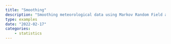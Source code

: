 ```yaml
---
title: "Smoothing"
description: "Smoothing meteorological data using Markov Random Field and H3."
type: examples
date: "2022-02-17"
categories:
    - statistics
---
```

